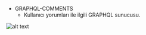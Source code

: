 - GRAPHQL-COMMENTS
  - Kullanıcı yorumları ile ilgili GRAPHQL sunucusu.

![alt text](playgroundss.jpg)
